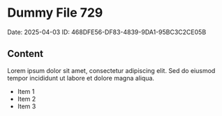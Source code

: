 # Dummy File 729

Date: 2025-04-03
ID: 468DFE56-DF83-4839-9DA1-95BC3C2CE05B

## Content

Lorem ipsum dolor sit amet, consectetur adipiscing elit.
Sed do eiusmod tempor incididunt ut labore et dolore magna aliqua.

* Item 1
* Item 2
* Item 3
